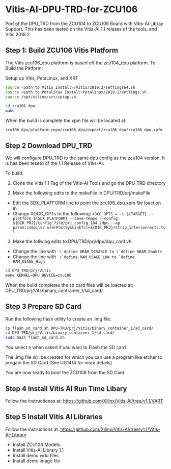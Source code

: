 # Vitis-AI-DPU-TRD-for-ZCU106
Port of the DPU_TRD from the ZCU104 to ZCU106 Board with Vitis-AI Libray Support.
This has been tested on the Vitis-AI 1.1 relases of the tools, and Vitis 2019.2

## Step 1: Build ZCU106 Vitis Platform
The Vitis zcu106_dpu platform is based off the zcu104_dpu platform.
To Build the Patform:

Setup up Vitis, PetaLinux, and XRT

~~~bash
source <path to Vitis Install>/Vitis/2019.2/settings64.sh
source <path to Petalinux Install>Petalinux/2019.2/settings.sh
source /opt/xilinx/xrt/setup.sh
~~~

~~~bash
cd zcu106_dpu
make
~~~

When the build is complete the xpm file will be located at:

```zcu106_dpu/platform_repo/zcu106_dpu/export/zcu106_dpu/zcu106_dpu.xpfm```

## Step 2 Download DPU_TRD 
We will configure DPU_TRD to the same dpu config as the zcu104 version. It is has been tesetd of the 1.1 Release of Vitis-AI.

To build:
1. Clone the Vitis 1.1 Tag of the Vitis-AI Tools and go the  DPU_TRD directory

2.  Make the following edits to the makeFile in DPU/TRD/prj/makeFile
* Edit the SDX_PLATFORM line to point the zcu106_dpu.xpm file loaction in
* Change XOCC_OPTs to the following:
```XOCC_OPTS = -t ${TARGET} --platform ${SDX_PLATFORM} --save-temps --config ${DIR_PRJ}/config_file/prj_config_104_2dpu --xp param:compiler.userPostSysLinkTcl=${DIR_PRJ}/strip_interconnects.tcl ```

3. Make the follwing edits to DPU/TRD/prj/dpu/dpu_conf.vh

* Change the line with ``` \`define URAM_DISABLE to \`define URAM_Enable```
* Change the line with ``` \`define RAM_USAGE_LOW to `define RAM_USAGE_High```

~~~bash
cd DPU_TRD/prj/Vitis
make KERNEL=DPU DEVICE=zcu106
~~~

When the build completes the sd card files will be loacted at: DPU_TRD/prj/Vits/binary_contrainer_1/sd_card/

## Step 3 Prepare SD Card 
Run the following flash utility to create an .img file:

~~~bash
cp flash_sd_card.sh DPU-TRD/prj/Vitis/binary_container_1/sd_card/
cd DPU-TRD/prj/Vitis/binary_container_1/sd_card/
sudo bash flash_sd_card.sh
~~~

You select n when asked if you want to Flash the SD card.

The .img file will be created for which you can use a program like etcher to progam the SD Card (See UG1414 for more details)

You are now ready to boot the ZCU106 from the SD Card.

## Step 4 Install Vitis AI Run Time Libary
Follow the Instructionas at: https://github.com/Xilinx/Vitis-AI/tree/v1.1/VART

## Step 5 Install Vitis AI Libraries
Follow the instructions at: https://github.com/Xilinx/Vitis-AI/tree/v1.1/Vitis-AI-Library
* Install ZCU104 Models. 
* Install Vitis-AI LIbrary 1.1
* Install demo vido files
* Install demo image file



